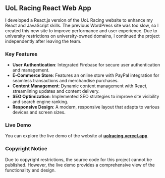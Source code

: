 ## UoL Racing React Web App

I developed a React.js version of the UoL Racing website to enhance my React and JavaScript skills. The previous WordPress site was too slow, so I created this new site to improve performance and user experience. Due to university restrictions on university-owned domains, I continued the project independently after leaving the team.

### Key Features

- **User Authentication**: Integrated Firebase for secure user authentication and management.
- **E-Commerce Store**: Features an online store with PayPal integration for seamless transactions and merchandise purchases.
- **Content Management**: Dynamic content management with React, streamlining updates and content delivery.
- **SEO Optimization**: Implemented SEO strategies to improve site visibility and search engine ranking.
- **Responsive Design**: A modern, responsive layout that adapts to various devices and screen sizes.

### Live Demo
You can explore the live demo of the website at [**uolracing.vercel.app**](https://uolracing.vercel.app/).

### Copyright Notice
Due to copyright restrictions, the source code for this project cannot be published. However, the live demo provides a comprehensive view of the functionality and design.
